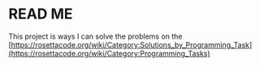# READ ME
This project is ways I can solve the problems on the [https://rosettacode.org/wiki/Category:Solutions_by_Programming_Task](https://rosettacode.org/wiki/Category:Programming_Tasks)
